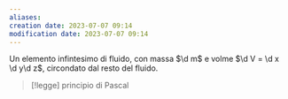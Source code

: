 ```yaml
---
aliases: 
creation date: 2023-07-07 09:14
modification date: 2023-07-07 09:14
---
```


Un elemento infintesimo di fluido, con massa $\d m$ e volme $\d V = \d x \d y\d z$, circondato dal resto del fluido.

>[!legge] principio di Pascal
